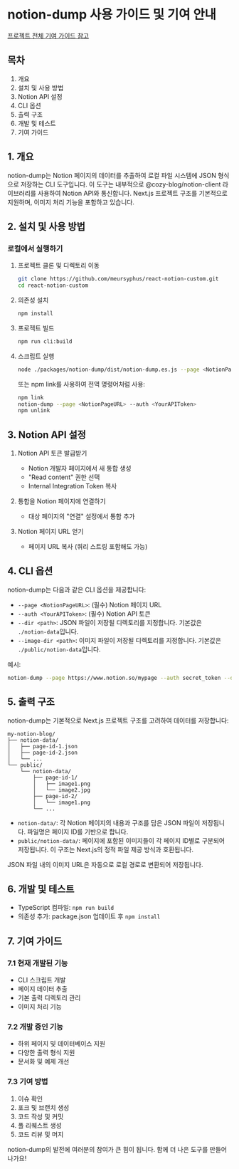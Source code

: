 # notion-dump 사용 가이드 및 기여 안내

[프로젝트 전체 기여 가이드 참고](../../CONTRIBUTING-KR.md)

## 목차

1. 개요
2. 설치 및 사용 방법
3. Notion API 설정
4. CLI 옵션
5. 출력 구조
6. 개발 및 테스트
7. 기여 가이드

## 1. 개요

notion-dump는 Notion 페이지의 데이터를 추출하여 로컬 파일 시스템에 JSON 형식으로 저장하는 CLI 도구입니다. 이 도구는 내부적으로 @cozy-blog/notion-client 라이브러리를 사용하여 Notion API와 통신합니다. Next.js 프로젝트 구조를 기본적으로 지원하며, 이미지 처리 기능을 포함하고 있습니다.

## 2. 설치 및 사용 방법

### 로컬에서 실행하기

1. 프로젝트 클론 및 디렉토리 이동

   ```bash
   git clone https://github.com/meursyphus/react-notion-custom.git
   cd react-notion-custom
   ```

2. 의존성 설치

   ```bash
   npm install
   ```

3. 프로젝트 빌드

   ```bash
   npm run cli:build
   ```

4. 스크립트 실행

   ```bash
   node ./packages/notion-dump/dist/notion-dump.es.js --page <NotionPageURL> --auth <YourAPIToken>
   ```

   또는 npm link를 사용하여 전역 명령어처럼 사용:

   ```bash
   npm link
   notion-dump --page <NotionPageURL> --auth <YourAPIToken>
   npm unlink
   ```

## 3. Notion API 설정

1. Notion API 토큰 발급받기

   - Notion 개발자 페이지에서 새 통합 생성
   - "Read content" 권한 선택
   - Internal Integration Token 복사

2. 통합을 Notion 페이지에 연결하기

   - 대상 페이지의 "연결" 설정에서 통합 추가

3. Notion 페이지 URL 얻기
   - 페이지 URL 복사 (쿼리 스트링 포함해도 가능)

## 4. CLI 옵션

notion-dump는 다음과 같은 CLI 옵션을 제공합니다:

- `--page <NotionPageURL>`: (필수) Notion 페이지 URL
- `--auth <YourAPIToken>`: (필수) Notion API 토큰
- `--dir <path>`: JSON 파일이 저장될 디렉토리를 지정합니다. 기본값은 `./notion-data`입니다.
- `--image-dir <path>`: 이미지 파일이 저장될 디렉토리를 지정합니다. 기본값은 `./public/notion-data`입니다.

예시:

```bash
notion-dump --page https://www.notion.so/mypage --auth secret_token --dir ./my-data --image-dir ./public/my-notion-data
```

## 5. 출력 구조

notion-dump는 기본적으로 Next.js 프로젝트 구조를 고려하여 데이터를 저장합니다:

```
my-notion-blog/
├── notion-data/
│   ├── page-id-1.json
│   ├── page-id-2.json
│   └── ...
└── public/
    └── notion-data/
        ├── page-id-1/
        │   ├── image1.png
        │   └── image2.jpg
        ├── page-id-2/
        │   └── image1.png
        └── ...
```

- `notion-data/`: 각 Notion 페이지의 내용과 구조를 담은 JSON 파일이 저장됩니다. 파일명은 페이지 ID를 기반으로 합니다.
- `public/notion-data/`: 페이지에 포함된 이미지들이 각 페이지 ID별로 구분되어 저장됩니다. 이 구조는 Next.js의 정적 파일 제공 방식과 호환됩니다.

JSON 파일 내의 이미지 URL은 자동으로 로컬 경로로 변환되어 저장됩니다.

## 6. 개발 및 테스트

- TypeScript 컴파일: `npm run build`
- 의존성 추가: package.json 업데이트 후 `npm install`

## 7. 기여 가이드

### 7.1 현재 개발된 기능

- CLI 스크립트 개발
- 페이지 데이터 추출
- 기본 출력 디렉토리 관리
- 이미지 처리 기능

### 7.2 개발 중인 기능

- 하위 페이지 및 데이터베이스 지원
- 다양한 출력 형식 지원
- 문서화 및 예제 개선

### 7.3 기여 방법

1. 이슈 확인
2. 포크 및 브랜치 생성
3. 코드 작성 및 커밋
4. 풀 리퀘스트 생성
5. 코드 리뷰 및 머지

notion-dump의 발전에 여러분의 참여가 큰 힘이 됩니다. 함께 더 나은 도구를 만들어 나가요!
